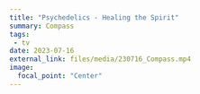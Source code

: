 ```yaml
---
title: "Psychedelics - Healing the Spirit"
summary: Compass
tags:
 - tv
date: 2023-07-16
external_link: files/media/230716_Compass.mp4
image:
  focal_point: "Center"
---
```

